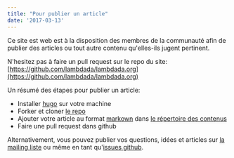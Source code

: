 ```yaml
---
title: "Pour publier un article"
date: '2017-03-13'
---
```


Ce site est web est à la disposition des membres de la communauté afin de
publier des articles ou tout autre contenu qu'elles-ils jugent pertinent.

N'hesitez pas à faire un pull request sur le repo du site: [https://github.com/lambdada/lambdada.org](https://github.com/lambdada/lambdada.org)

Un résumé des étapes pour publier un article:

- Installer [hugo](https://github.com/gohugoio/hugo/releases) sur votre machine
- Forker et cloner [le repo](https://github.com/lambdada/lambdada.org)
- Ajouter votre article au format [markown](https://gohugo.io/content-management/formats/) dans [le répertoire des contenus](https://github.com/lambdada/lambdada.org/tree/master/content)
- Faire une pull request dans github

Alternativement, vous pouvez publier vos questions, idées et articles sur [la mailing liste](https://framalistes.org/sympa/info/lambdada) ou même en tant qu'[issues github](https://github.com/lambdada/lambdada.org/issues).